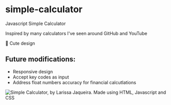 # simple-calculator
Javascript Simple Calculator

Inspired by many calculators I've seen around GitHub and YouTube

🌟 Cute design


## Future modifications:
- Responsive design
- Accept key codes as input
- Address float numbers accuracy for financial calcutlations


<img src="https://media.discordapp.net/attachments/984138605867978845/984138663367692370/calculator-cover.jpg?width=1200&height=600" alt="Simple Calculator, by Larissa Jaqueira. Made using HTML, Javascript and CSS">
